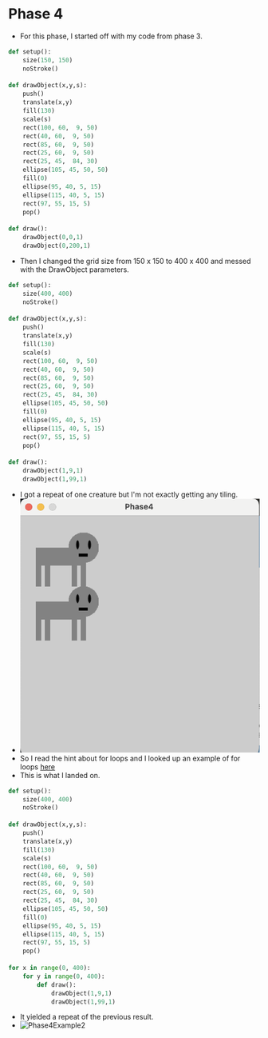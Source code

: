 # Phase 4
- For this phase, I started off with my code from phase 3.
``` python
def setup():
    size(150, 150)
    noStroke()

def drawObject(x,y,s):
    push()
    translate(x,y)
    fill(130)
    scale(s)
    rect(100, 60,  9, 50)
    rect(40, 60,  9, 50)
    rect(85, 60,  9, 50)
    rect(25, 60,  9, 50)
    rect(25, 45,  84, 30)
    ellipse(105, 45, 50, 50)
    fill(0)
    ellipse(95, 40, 5, 15)
    ellipse(115, 40, 5, 15)
    rect(97, 55, 15, 5)
    pop()

def draw():
    drawObject(0,0,1)
    drawObject(0,200,1)
```
- Then I changed the grid size from 150 x 150 to 400 x 400 and messed with the DrawObject parameters.
``` python
def setup():
    size(400, 400)
    noStroke()

def drawObject(x,y,s):
    push()
    translate(x,y)
    fill(130)
    scale(s)
    rect(100, 60,  9, 50)
    rect(40, 60,  9, 50)
    rect(85, 60,  9, 50)
    rect(25, 60,  9, 50)
    rect(25, 45,  84, 30)
    ellipse(105, 45, 50, 50)
    fill(0)
    ellipse(95, 40, 5, 15)
    ellipse(115, 40, 5, 15)
    rect(97, 55, 15, 5)
    pop()

def draw():
    drawObject(1,9,1)
    drawObject(1,99,1)
```
- I got a repeat of one creature but I'm not exactly getting any tiling.
- ![Phase4Example1](Phase4Example1.png)
- So I read the hint about for loops and I looked up an example of for loops [here](https://wiki.python.org/moin/ForLoop)
- This is what I landed on.
``` python
def setup():
    size(400, 400)
    noStroke()

def drawObject(x,y,s):
    push()
    translate(x,y)
    fill(130)
    scale(s)
    rect(100, 60,  9, 50)
    rect(40, 60,  9, 50)
    rect(85, 60,  9, 50)
    rect(25, 60,  9, 50)
    rect(25, 45,  84, 30)
    ellipse(105, 45, 50, 50)
    fill(0)
    ellipse(95, 40, 5, 15)
    ellipse(115, 40, 5, 15)
    rect(97, 55, 15, 5)
    pop()

for x in range(0, 400):
    for y in range(0, 400):
        def draw():
            drawObject(1,9,1)
            drawObject(1,99,1)
```
- It yielded a repeat of the previous result.
- ![Phase4Example2](Phase4Example2)
